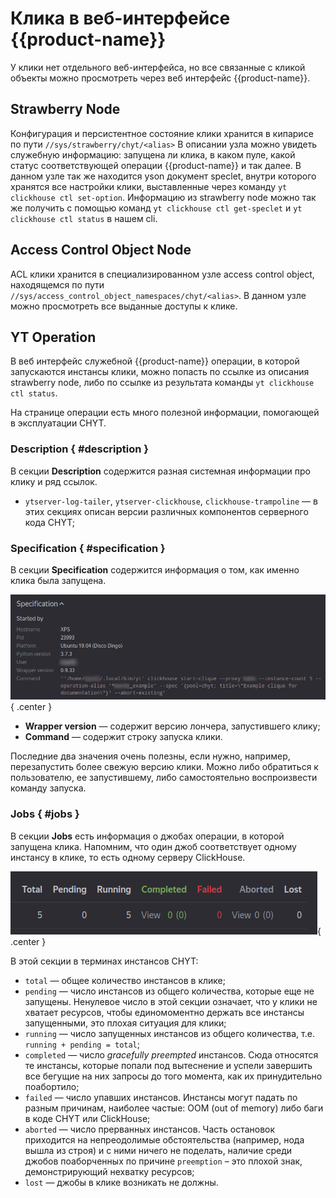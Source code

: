 # Клика в веб-интерфейсе {{product-name}}

У клики нет отдельного веб-интерфейса, но все связанные с кликой объекты можно просмотреть через веб интерфейс {{product-name}}.

## Strawberry Node

Конфигурация и персистентное состояние клики хранится в кипарисе по пути `//sys/strawberry/chyt/<alias>`
В описании узла можно увидеть служебную информацию: запущена ли клика, в каком пуле, какой статус соответствующей операции {{product-name}} и так далее.
В данном узле так же находится yson документ speclet, внутри которого хранятся все настройки клики, выставленные через команду `yt clickhouse ctl set-option`.
Информацию из strawberry node можно так же получить с помощью команд `yt clickhouse ctl get-speclet` и `yt clickhouse ctl status` в нашем cli.

<!-- ![](../../../../../../images/chyt_strawberry_node.png) -->

## Access Control Object Node

ACL клики хранится в специализированном узле access control object, находящемся по пути `//sys/access_control_object_namespaces/chyt/<alias>`.
В данном узле можно просмотреть все выданные доступы к клике.

<!-- ![](../../../../../../images/chyt_clique_access_control_object_node.png) -->

## YT Operation

В веб интерфейс служебной {{product-name}} операции, в которой запускаются инстансы клики, можно попасть по ссылке из описания strawberry node, либо по ссылке из результата команды `yt clickhouse ctl status`.

На странице операции есть много полезной информации, помогающей в эксплуатации CHYT.

### Description { #description }

В секции **Description** содержится разная системная информации про клику и ряд ссылок.

- `ytserver-log-tailer`, `ytserver-clickhouse`, `clickhouse-trampoline` &mdash; в этих секциях описан версии различных компонентов серверного кода CHYT;

### Specification { #specification }

В секции **Specification** содержится информация о том, как именно клика была запущена.

![](../../../../../../images/chyt_operation_specification.png){ .center }

- **Wrapper version** — содержит версию лончера, запустившего клику;
- **Command** — содержит строку запуска клики.

Последние два значения очень полезны, если нужно, например, перезапустить более свежую версию клики. Можно либо обратиться к пользователю, ее запустившему, либо самостоятельно воспроизвести команду запуска.

### Jobs { #jobs }

В секции **Jobs** есть информация о джобах операции, в которой запущена клика. Напомним, что один джоб соответствует одному инстансу в клике, то есть одному серверу ClickHouse.

![](../../../../../../images/chyt_operation_jobs.png){ .center }

В этой секции в терминах инстансов CHYT:

- `total` — общее количество инстансов в клике;
- `pending` — число инстансов из общего количества, которые еще не запущены. Ненулевое число в этой секции означает, что у клики не хватает ресурсов, чтобы единомоментно держать все инстансы запущенными, это плохая ситуация для клики;
- `running` — число запущенных инстансов из общего количества, т.е. `running + pending = total`;
- `completed` — число *gracefully preempted* инстансов. Сюда относятся те инстансы, которые попали под вытеснение и успели завершить все бегущие на них запросы до того момента, как их принудительно поабортило;
- `failed` — число упавших инстансов. Инстансы могут падать по разным причинам, наиболее частые: OOM (out of memory) либо баги в коде CHYT или ClickHouse;
- `aborted` — число прерванных инстансов. Часть остановок приходится на непреодолимые обстоятельства (например, нода вышла из строя) и с ними ничего не поделать, наличие среди джобов поаборченных по причине `preemption` – это плохой знак, демонстрирующий нехватку ресурсов;
- `lost` — джобы в клике возникать не должны.
